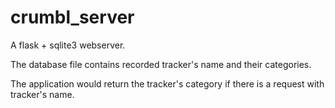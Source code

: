 # crumbl_server
A flask + sqlite3 webserver. 

The database file contains recorded tracker's name and their categories.

The application would return the tracker's category if there is a request with tracker's name.
